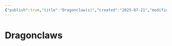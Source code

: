 ```yaml
---
{"publish":true,"title":"Dragonclaw(s)","created":"2025-07-21","modified":"2025-07-21T20:42:43.159+02:00","published":"2025-07-21","cssclasses":""}
---
```


# Dragonclaws

